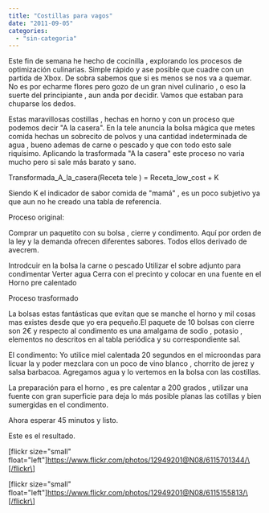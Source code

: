 ```yaml
---
title: "Costillas para vagos"
date: "2011-09-05"
categories: 
  - "sin-categoria"
---
```


Este fin de semana he hecho de cocinilla , explorando los procesos de optimización culinarias. Simple rápido y ase posible que cuadre con un partida de Xbox. De sobra sabemos que si es menos se nos va a quemar. No es por echarme flores pero gozo de un gran nivel culinario , o eso la suerte del principiante , aun anda por decidir. Vamos que estaban para chuparse los dedos.

Estas maravillosas costillas , hechas en horno y con un proceso que podemos decir "A la casera". En la tele anuncia la bolsa mágica que metes comida hechas un sobrecito de polvos y una cantidad indeterminada de agua , bueno ademas de carne o pescado y que con todo esto sale riquísimo. Aplicando la trasformada "A la casera" este proceso no varia mucho pero si sale más barato y sano.

Transformada\_A\_la\_casera(Receta tele ) = Receta\_low\_cost + K

Siendo K el indicador de sabor comida de "mamá" , es un poco subjetivo ya que aun no he creado una tabla de referencia.

Proceso original:

Comprar un paquetito con su bolsa , cierre y condimento. Aquí por orden de la ley y la demanda ofrecen diferentes sabores. Todos ellos derivado de avecrem.

Introdcuir en la bolsa la carne o pescado Utilizar el sobre adjunto para condimentar Verter agua Cerra con el precinto y colocar en una fuente en el Horno pre calentado

Proceso trasformado

La bolsas estas fantásticas que evitan que se manche el horno y mil cosas mas existes desde que yo era pequeño.El paquete de 10 bolsas con cierre son 2€ y respecto al condimento es una amalgama de sodio , potasio , elementos no descritos en al tabla periódica y su correspondiente sal.

El condimento: Yo utilice miel calentada 20 segundos en el microondas para licuar la y poder mezclara con un poco de vino blanco , chorrito de jerez y salsa barbacoa. Agregamos agua y lo vertemos en la bolsa con las costillas.

La preparación para el horno , es pre calentar a 200 grados , utilizar una fuente con gran superficie para deja lo más posible planas las cotillas y bien sumergidas en el condimento.

Ahora esperar 45 minutos y listo.

Este es el resultado.

\[flickr size="small" float="left"\]https://www.flickr.com/photos/12949201@N08/6115701344/\[/flickr\]

\[flickr size="small" float="left"\]https://www.flickr.com/photos/12949201@N08/6115155813/\[/flickr\]
